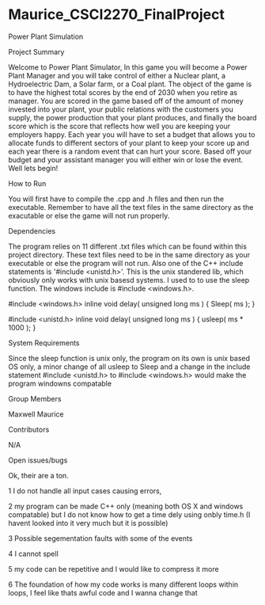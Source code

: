 # Maurice_CSCI2270_FinalProject
Power Plant Simulation


Project Summary

Welcome to Power Plant Simulator, In this game you will become a Power Plant Manager
and you will take control of either a Nuclear plant, a Hydroelectric Dam, a Solar
farm, or a Coal plant. The object of the game is to have the highest total scores
by the end of 2030 when you retire as manager. You are scored in the game based off 
of the amount of money invested into your plant, your public relations with the 
customers you supply, the power production that your plant produces, and finally the 
board score which is the score that reflects how well you are keeping your employers 
happy. Each year you will have to set a budget that allows you to allocate funds to
different sectors of your plant to keep your score up and each year there is a 
random event that can hurt your score. Based off your budget and your assistant 
manager you will either win or lose the event. Well lets begin!

How to Run

You will first have to compile the .cpp and .h files and then run the executable. 
Remember to have all the text files in the same directory as the exacutable or else
the game will not run properly.

Dependencies

The program relies on 11 different .txt files which can be found within this project directory. These text files
need to be in the same directory as your executable or else the program will not run. Also one of the C++ 
include statements is '#include <unistd.h>'. This is the unix standered lib, which obviously only works with
unix basesd systems. I used to to use the sleep function. The windows include is   #include <windows.h>.

#include <windows.h>
  inline void delay( unsigned long ms )
    {
    Sleep( ms );
    }

#include <unistd.h>
  inline void delay( unsigned long ms )
    {
    usleep( ms * 1000 );
    }


System Requirements

Since the sleep function is unix only, the program on its own is unix based OS only, a minor change of all usleep to 
Sleep and a change in the include statement #include <unistd.h> to #include <windows.h> would make the program 
windowns compatable 

Group Members

Maxwell Maurice

Contributors

N/A

Open issues/bugs

Ok, their are a ton. 

1 I do not handle all input cases causing errors, 

2 my program can be made C++ only (meaning both OS X and windows compatable) but I do not know how to get a time 
dely using onbly time.h (I havent looked into it very much but it is possible)

3 Possible segementation faults with some of the events

4 I cannot spell

5 my code can be repetitive and I would like to compress it more

6 The foundation of how my code works is many different loops within loops, I feel like thats awful code and I wanna
change that




